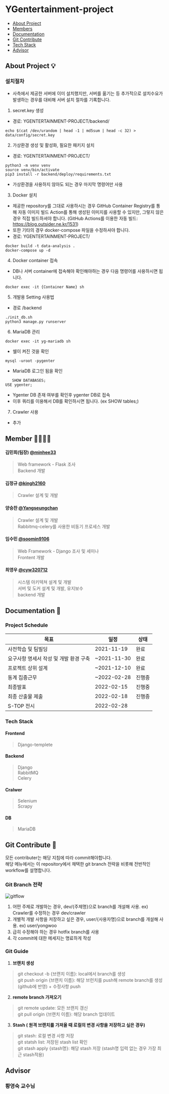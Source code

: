 # YGentertainment-project
 * [About Project](#About_Project)
 * [Members](#Members)
 * [Documentation](#Documents)
 * [Git Contribute](#Contribute)
 * [Tech Stack](#Tech_stack)
 * [Advisor](#Advisor)

## <div id = "About_Project">About Project 💡</div>
### 설치절차
 * 사측에서 제공한 서버에 이미 설치했지만, 서버를 옮기는 등 추가적으로 설치수요가 발생하는 경우를 대비해 서버 설치 절차를 기록합니다.
 1)	secret.key 생성
 -	경로: YGENTERTAINMENT-PROJECT/backend/
   ```
   echo $(cat /dev/urandom | head -1 | md5sum | head -c 32) > data/config/secret.key
   ```
 
 2)	가상환경 생성 및 활성화, 필요한 패키지 설치
 -	경로: YGENTERTAINMENT-PROJECT/
   ```
   python3 -m venv venv
   source venv/bin/activate
   pip3 install -r backend/deploy/requirements.txt
   ```
 -	가상환경을 사용하지 않아도 되는 경우 마지막 명령어만 사용
 
 3)	Docker 설치
 -	제공한 repository를 그대로 사용하시는 경우 GitHub Container Registry를 통해 자동 이미지 빌드 Action를 통해 생성된 이미지를 사용할 수 있지만, 그렇지 않은 경우 직접 빌드하셔야 합니다.
  (GitHub Actions를 이용한 자동 빌드: https://blog.outsider.ne.kr/1531)
 -	또한 기타의 경우 docker-compose 파일을 수정하셔야 합니다.
 -	경로: YGENTERTAINMENT-PROJECT/
   ```
   docker build -t data-analysis .
   docker-compose up -d
   ```
   
 4)	Docker container 접속
 -	DB나 서버 container에 접속해야 확인해야하는 경우 다음 명령어를 사용하시면 됩니다.
   ```
   docker exec -it {Container Name} sh
   ```
   
 5)	개발용 Setting 사용법
 -	경로 /backend
   ```
   ./init_db.sh
   python3 manage.py runserver
   ```
   
 6)	MariaDB 관리
   ```
   docker exec -it yg-mariadb sh
   ```
 -	쉘이 켜진 것을 확인
   ```
   mysql -uroot -pygenter
   ```
  -	MariaDB 로그인 됨을 확인
  
   ```
	  SHOW DATABASES;
   USE ygenter;
   ```
  -	Ygenter DB 존재 여부를 확인후 ygenter DB로 접속
  -	이후 쿼리를 이용해서 DB를 확인하시면 됩니다. (ex SHOW tables;)
  
  7)	Crawler 사용
  - 추가 

## <div id = "Members">Member 🙋‍♂️🙋‍♀️</div>
#### 김민희(팀장) [@minhee33](https://github.com/minhee33)<br>
> Web framework - Flask 조사<br>
> Backend 개발<br>

#### 김정규 [@kingh2160](https://github.com/kingh2160)<br>
> Crawler 설계 및 개발<br>

#### 양승찬 [@Yangseungchan](https://github.com/Yangseungchan)<br>
> Crawler 설계 및 개발<br>
> Rabbitmq-celery를 사용한 비동기 프로세스 개발<br>

#### 임수민 [@soomin9106](https://github.com/soomin9106)<br>
> Web Framework - Django 조사 및 세미나<br>
> Frontent 개발<br>

#### 최영우 [@cyw320712](https://github.com/cyw320712)<br>
> 시스템 아키텍쳐 설계 및 개발 <br>
> 서버 및 도커 설계 및 개발, 유지보수 <br>
> backend 개발 <br>


## <div id = "Documents">Documentation 📑</div>
### Project Schedule
| 목표                           | 일정                 | 상태 |
|--------------------------------|----------------------|--------|
| 사전학습 및 팀빌딩   | 2021-11-19 | 완료     |
| 요구사항 명세서 작성 및 개발 환경 구축 | ~2021-11-30 | 완료  |
| 프로젝트 상위 설계 | ~2021-12-10 | 완료     |
| 동계 집중근무 | ~2022-02-28 | 진행중     |
| 최종발표 | 2022-02-15 | 진행중     |
| 최종 산출물 제출 | 2022-02-18 | 진행중     |
| S-TOP 전시 | 2022-02-28 |      |

### Tech Stack
 #### Frontend
 > Django-templete<br>

 #### Backend
 > Django<br>
 > RabbitMQ<br>
 > Celery<br>

 #### Cralwer
 > Selenium<br>
 > Scrapy<br>

 #### DB
> MariaDB <br>

## <div id = "Contribute">Git Contribute 🔨</div>
모든 contributer는 해당 지침에 따라 commit해야합니다.<br>
해당 메뉴에서는 이 repository에서 채택한 git branch 전략을 비롯해 전반적인 workflow를 설명합니다.<br>

### Git Branch 전략
![gitflow](https://user-images.githubusercontent.com/42880886/143026038-15362eaf-4c3c-4604-8175-1e665ce0043a.png)
1. 어떤 주제로 개발하는 경우, dev/{주제명}으로 branch를 개설해 사용. ex) Crawler를 수정하는 경우 dev/crawler<br>
2. 개별적 개발 사항을 저장하고 싶은 경우, user/{사용자명}으로 branch를 개설해 사용. ex) user/yongwoo<br>
3. 급히 수정해야 하는 경우 hotfix branch를 사용
4. 각 commit에 대한 메세지는 명료하게 작성

### Git Guide
1. **브랜치 생성**<br>
 > git checkout -b {브랜치 이름}: local에서 branch를 생성<br>
 > git push origin {브랜치 이름}: 해당 브런치를 push해 remote branch를 생성 (github에 반영) + 수정사항 push<br>
2. **remote branch 가져오기**<br>
 > git remote update: 모든 브랜치 갱신<br>
 > git pull origin {브랜치 이름}: 해당 branch 업데이트<br>
3. **Stash ( 원격 브랜치를 가져올 때 로컬의 변경 사항을 저장하고 싶은 경우)**<br>
 > git stash: 로컬 변경 사항 저장<br>
 > git statsh list: 저장된 stash list 확인<br>
 > git stash apply {stash명}: 해당 stash 저장 (stash명 입력 없는 경우 가장 최근 stash적용)<br>

## <div id="Advisor">Advisor</div>
### 황영숙 교수님

